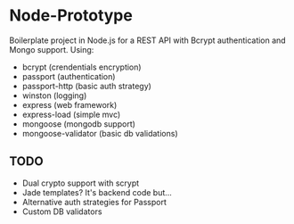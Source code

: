 Node-Prototype
==============

Boilerplate project in Node.js for a REST API with Bcrypt authentication and Mongo support. Using:

- bcrypt (crendentials encryption)
- passport (authentication)
- passport-http (basic auth strategy)
- winston (logging)
- express (web framework)
- express-load (simple mvc)
- mongoose (mongodb support)
- mongoose-validator (basic db validations)

TODO
----

- Dual crypto support with scrypt
- Jade templates? It's backend code but...
- Alternative auth strategies for Passport
- Custom DB validators
